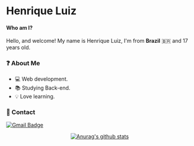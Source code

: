 #  Henrique Luiz

#### Who am I?

Hello, and welcome! My name is Henrique Luiz, I'm from **Brazil** 🇧🇷 and 17 years old.

### ❓ About Me  
  -  💻 Web development.
  -  📚 Studying Back-end.
  -  💡 Love learning.

### 📝 Contact 

 [![Gmail Badge](https://img.shields.io/badge/-Gmail-c14438?style=flat-square&logo=Gmail&logoColor=white&link=mailto:hnrq.luiz1@gmail.com)](mailto:hnrq.luiz1@gmail.com)

<div align="center">
  
[![Anurag's github stats](https://github-readme-stats.vercel.app/api?username=henriquefontes&theme=dracula)](https://github.com/anuraghazra/github-readme-stats)
 
</div>
